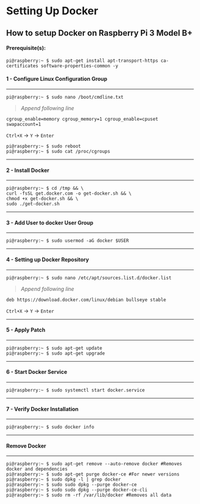 # Setting Up Docker

## How to setup Docker on Raspberry Pi 3 Model B+

#### Prerequisite(s):
```console
pi@raspberry:~ $ sudo apt-get install apt-transport-https ca-certificates software-properties-common -y
```

#### 1 - Configure Linux Configuration Group
---

```console
pi@raspberry:~ $ sudo nano /boot/cmdline.txt
```

> _Append following line_

```
cgroup_enable=memory cgroup_memory=1 cgroup_enable=cpuset swapaccount=1
```

`Ctrl+X` -> `Y` -> `Enter`

```console
pi@raspberry:~ $ sudo reboot
pi@raspberry:~ $ sudo cat /proc/cgroups
```

---
#### 2 - Install Docker
---

```console
pi@raspberry:~ $ cd /tmp && \
curl -fsSL get.docker.com -o get-docker.sh && \
chmod +x get-docker.sh && \
sudo ./get-docker.sh
```

---
#### 3 - Add User to docker User Group
---
```console
pi@raspberry:~ $ sudo usermod -aG docker $USER
```

---
#### 4 - Setting up Docker Repository
---
```console
pi@raspberry:~ $ sudo nano /etc/apt/sources.list.d/docker.list
```
> _Append following line_
```
deb https://download.docker.com/linux/debian bullseye stable
```
`Ctrl+X` -> `Y` -> `Enter`

---
#### 5 - Apply Patch
---
```console
pi@raspberry:~ $ sudo apt-get update
pi@raspberry:~ $ sudo apt-get upgrade
```

---
#### 6 - Start Docker Service
---
```console
pi@raspberry:~ $ sudo systemctl start docker.service
```

---
#### 7 - Verify Docker Installation
---

```console
pi@raspberry:~ $ sudo docker info
```

---
#### Remove Docker
---
```console
pi@raspberry:~ $ sudo apt-get remove --auto-remove docker #Removes docker and dependencies
pi@raspberry:~ $ sudo apt-get purge docker-ce #For newer versions 
pi@raspberry:~ $ sudo dpkg -l | grep docker
pi@raspberry:~ $ sudo sudo dpkg --purge docker-ce
pi@raspberry:~ $ sudo sudo dpkg --purge docker-ce-cli
pi@raspberry:~ $ sudo rm -rf /var/lib/docker #Removes all data 
```
